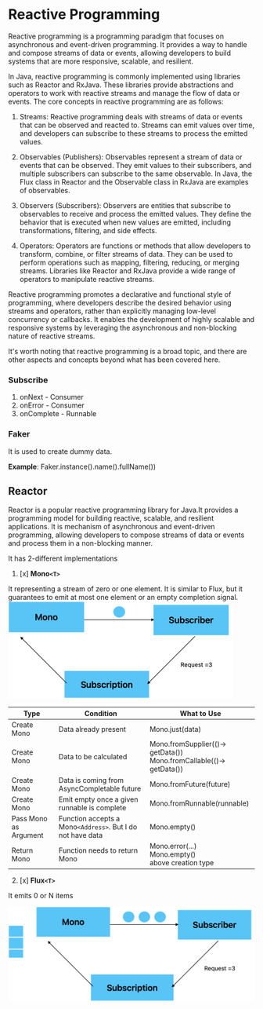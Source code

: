 # Reactive Programming

Reactive programming is a programming paradigm that focuses on asynchronous and event-driven programming. It provides a way to handle and compose streams of data or events, allowing developers to build systems that are more responsive, scalable, and resilient.

In Java, reactive programming is commonly implemented using libraries such as Reactor and RxJava. These libraries provide abstractions and operators to work with reactive streams and manage the flow of data or events. The core concepts in reactive programming are as follows:

1. Streams: Reactive programming deals with streams of data or events that can be observed and reacted to. Streams can emit values over time, and developers can subscribe to these streams to process the emitted values.

2. Observables (Publishers): Observables represent a stream of data or events that can be observed. They emit values to their subscribers, and multiple subscribers can subscribe to the same observable. In Java, the Flux class in Reactor and the Observable class in RxJava are examples of observables.

3. Observers (Subscribers): Observers are entities that subscribe to observables to receive and process the emitted values. They define the behavior that is executed when new values are emitted, including transformations, filtering, and side effects.

4. Operators: Operators are functions or methods that allow developers to transform, combine, or filter streams of data. They can be used to perform operations such as mapping, filtering, reducing, or merging streams. Libraries like Reactor and RxJava provide a wide range of operators to manipulate reactive streams.

Reactive programming promotes a declarative and functional style of programming, where developers describe the desired behavior using streams and operators, rather than explicitly managing low-level concurrency or callbacks. It enables the development of highly scalable and responsive systems by leveraging the asynchronous and non-blocking nature of reactive streams.

It's worth noting that reactive programming is a broad topic, and there are other aspects and concepts beyond what has been covered here.

### **Subscribe**
1. onNext - Consumer<T>
2. onError - Consumer<Throwable>
3. onComplete - Runnable

### **Faker**
It is used to create dummy data.

**Example**: Faker.instance().name().fullName())

## **Reactor**

Reactor is a popular reactive programming library for Java.It provides a programming model for building reactive, scalable, and resilient applications. 
It is mechanism of asynchronous and event-driven programming, allowing developers to compose streams of data or events and process them in a non-blocking manner.

It has 2-different implementations
1. [x] **Mono`<T>`** 

It representing a stream of zero or one element. It is similar to Flux, but it guarantees to emit at most one element or an empty completion signal.
![img_1.png](img_1.png)

| Type                  | Condition                                                  | What to Use                                                             |
|-----------------------|------------------------------------------------------------|-------------------------------------------------------------------------|
| Create Mono           | Data already present                                       | Mono.just(data)                                                         |
| Create Mono           | Data to be calculated                                      | Mono.fromSupplier(()-> getData())<br/>Mono.fromCallable(()-> getData()) |
| Create Mono           | Data is coming from AsyncCompletable future                | Mono.fromFuture(future)                                                 |
| Create Mono           | Emit empty once a given runnable is complete               | Mono.fromRunnable(runnable)                                             |
| Pass Mono as Argument | Function accepts a Mono`<Address>`. But I do not have data | Mono.empty()                                                            |
| Return Mono           | Function needs to return Mono                              | Mono.error(...)<br/>Mono.empty()<br/>above creation type                |

2. [x] **Flux`<T>`**

It emits 0 or N items

![img_2.png](img_2.png)





